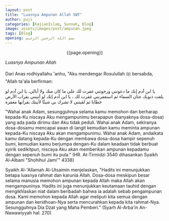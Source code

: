 ```yaml
---
layout: post
title: "Luasnya Ampunan Allah SWT"
author: puji
categories: [KajianIslam, Sunnah, Blog]
image: assets/images/post/ampunan.jpeg
tags: [Blog]
opening: بسم الله الرحمن الرحيم
---  
```

<center>{{page.opening}}</center>

*Luasnya Ampunan Allah*

Dari Anas rodhiyallahu 'anhu, "Aku mendengar Rosulullah ﷺ bersabda, "Allah ta'ala berfirman:

يا ابن آدم إنك ما دعوتني ورجوتني غفرت لك على ما كان منك ولا أبالي، يا ابن آدم لو بلغت ذنوبك عنان السماء ثم استغفرتني غفرت لك ، يا ابن آدم إنك لو أتيتني بقراب الأرض خطايا ثم لقيتني لا تشرك بي شيئًا لأتيتك بقرابها مغفرة

"Wahai anak Adam, sesungguhnya selama kamu memohon dan berharap kepada-Ku niscaya Aku mengampunimu berapapun (banyaknya dosa-dosa) yang ada pada dirimu dan Aku tidak peduli. Wahai anak Adam, sekiranya dosa-dosamu mencapai awan di langit kemudian kamu meminta ampunan kepada-Ku niscaya Aku akan mengampunimu. Wahai anak Adam, andaikata kamu datang kepada-Ku dengan membawa dosa-dosa hampir sepenuh bumi, kemudian kamu berjumpa dengan-Ku dalam keadaan tidak berbuat syirik sedikitpun, niscaya Aku akan memberikan ampunan kepadamu dengan sepenuh bumi itu pula." (HR. At-Tirmidzi 3540 dihasankan Syaikh Al-Albani "Shohihul Jami'" 4338)

Syaikh Al-'Allamah Al-Utsaimin menjelaskan, "Hadits ini menunjukkan betapa luasnya rahmat dan karunia Allah. Dosa-dosa meskipun besar selama manusia memohon ampunan kepada Allah maka Allah akan mengampuninya. Hadits ini juga menunjukkan keutamaan tauhid dengan mengikhlaskan niat dalam beribadah bahwa ia adalah sebab pengampunan dosa. Kami memohon kepada Allah agar meliputi kita semua dengan ampunan dan keridhoan-Nya serta mencurahkan kepada kita rahmat-Nya. Sesungguhnya Dia Dzat yang Maha Pemberi." (Syarh Al-Arba'in An-Nawawiyyah hal. 270)

